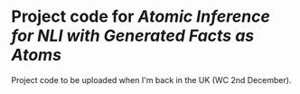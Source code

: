 # Project code for _**Atomic Inference for NLI with Generated Facts as Atoms**_

Project code to be uploaded when I'm back in the UK (WC 2nd December).

